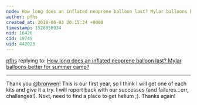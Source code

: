 ```yaml
---
node: How long does an inflated neoprene balloon last? Mylar balloons better for summer camp?
author: pfhs
created_at: 2018-06-03 20:15:34 +0000
timestamp: 1528056934
nid: 16426
cid: 19749
uid: 442023
---
```




[pfhs](../profile/pfhs) replying to: [How long does an inflated neoprene balloon last? Mylar balloons better for summer camp?](../notes/pfhs/06-03-2018/how-long-does-an-inflated-neoprene-balloon-last-mylar-balloons-better-for-summer-camp)

----
Thank you [@bronwen](/profile/bronwen)! This is our first year, so I think I will get one of each kits and give it a try. I will report back with our successes (and failures...err, challenges!). Next, need to find a place to get helium ;). Thanks again!